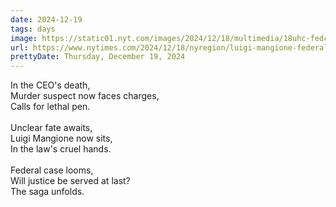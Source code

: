 ```yaml
---
date: 2024-12-19
tags: days
image: https://static01.nyt.com/images/2024/12/18/multimedia/18uhc-fedcharges-lkhp/18uhc-fedcharges-lkhp-facebookJumbo.jpg
url: https://www.nytimes.com/2024/12/18/nyregion/luigi-mangione-federal-death-penalty.html
prettyDate: Thursday, December 19, 2024
---
```

In the CEO's death,<br>Murder suspect now faces charges,<br>Calls for lethal pen.<br><br>Unclear fate awaits,<br>Luigi Mangione now sits,<br>In the law's cruel hands.<br><br>Federal case looms,<br>Will justice be served at last?<br>The saga unfolds.